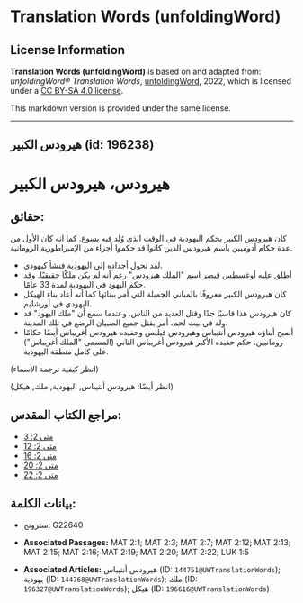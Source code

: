 # Translation Words (unfoldingWord)

## License Information

**Translation Words (unfoldingWord)** is based on and adapted from: _unfoldingWord® Translation Words_, [unfoldingWord](https://unfoldingword.org/utw), 2022, which is licensed under a [CC BY-SA 4.0 license](https://creativecommons.org/licenses/by-sa/4.0/legalcode.en).

This markdown version is provided under the same license.



--------------------------------

## هيرودس الكبير (id: 196238)

هيرودس، هيرودس الكبير
=====================

حقائق:
------

كان هيرودس الكبير يحكم اليهودية في الوقت الذي وُلد فيه يسوع. كما انه كان الأول من عدة حكام أدوميين باسم هيرودس الذين كانوا قد حكموا أجزاء من الإمبراطورية الرومانية.

* لقد تحول أجداده إلى اليهودية فنشأ كيهودي.
* أطلق عليه أوغسطس قيصر اسم "الملك هيرودس" رغم أنه لم يكن ملكًا حقيقيًا. وقد حكم اليهود في اليهودية لمدة 33 عامًا.
* كان هيرودس الكبير معروفًا بالمباني الجميلة التي أمر ببنائها كما أنه أعاد بناء الهيكل اليهودي في أورشليم.
* كان هيرودس هذا قاسيًا جدًا وقتل العديد من الناس. وعندما سمع أن "ملك اليهود" قد ولد في بيت لحم، أمر بقتل جميع الصبيان الرضع في تلك المدينة.
* أصبح أبناؤه هيرودس أنتيباس وهيرودس فيلبس وحفيده هيرودس أغريباس أيضًا حكامًا رومانيين. حكم حفيده الأكبر هيرودس أغريباس الثاني (المسمى "الملك أغريباس") على كامل منطقة اليهودية.

(انظر كيفية ترجمة الأسماء)

(انظر أيضًا: هيرودس أنتيباس, اليهودية, ملك, هيكل)

مراجع الكتاب المقدس:
--------------------

* [متى 2: 3](https://ref.ly/Matt2:3)
* [متى 2: 12](https://ref.ly/Matt2:12)
* [متى 2: 16](https://ref.ly/Matt2:16)
* [متى 2: 20](https://ref.ly/Matt2:20)
* [متى 2: 22](https://ref.ly/Matt2:22)

بيانات الكلمة:
--------------

* سترونج: G22640

* **Associated Passages:** MAT 2:1; MAT 2:3; MAT 2:7; MAT 2:12; MAT 2:13; MAT 2:15; MAT 2:16; MAT 2:19; MAT 2:20; MAT 2:22; LUK 1:5
* **Associated Articles:** هيرودس أنتيباس (ID: `144751@UWTranslationWords`); يهودية (ID: `144768@UWTranslationWords`); ملك (ID: `196327@UWTranslationWords`); هيكل (ID: `196616@UWTranslationWords`)

